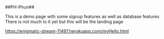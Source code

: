 ##PH-Phun##

This is a demo page with some signup features as well as database features
There is not much to it yet but this will be the landing page

https://enigmatic-stream-11497.herokuapp.com/myHello.html